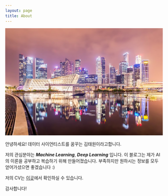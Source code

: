 ```yaml
---
layout: page
title: About
---
```

![city](./images/city.jpg)

안녕하세요! 데이터 사이언티스트를 꿈꾸는 김태원이라고합니다. <br>

저의 관심분야는 ***Machine Learning***, ***Deep Learning*** 입니다.
이 블로그는 제가 AI의 이론을 공부하고 복습하기 위해 만들어졌습니다.
부족하지만 원하시는 정보를 모두 얻어가셨으면 좋겠습니다 :)

저의 CV는 <a href="http://taewonkimz.github.io/images/CV.pdf">이곳</a>에서 확인하실 수 있습니다.

감사합니다!
